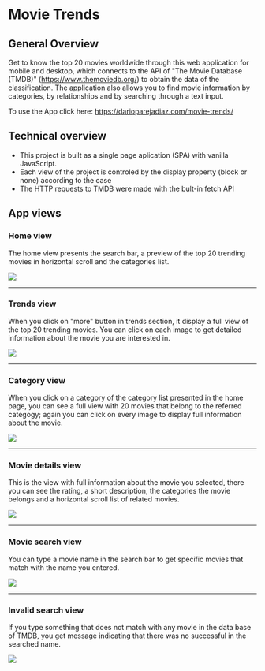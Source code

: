# Movie Trends

## General Overview

Get to know the top 20 movies worldwide through this web application for mobile and desktop, which connects to the API of "The Movie Database (TMDB)" (https://www.themoviedb.org/) to obtain the data of the classification. The application also allows you to find movie information by categories, by relationships and by searching through a text input.

To use the App click here: https://darioparejadiaz.com/movie-trends/

## Technical overview

- This project is built as a single page aplication (SPA) with vanilla JavaScript.
- Each view of the project is controled by the display property (block or none) according to the case
- The HTTP requests to TMDB were made with the bult-in fetch API

## App views

### **Home view**

The home view presents the search bar, a preview of the top 20 trending movies in horizontal scroll and the categories list.

![](/assets/readme-imgs/movie-app-home.jpg)

---

### **Trends view**

When you click on "more" button in trends section, it display a full view of the top 20 trending movies. You can click on each image to get detailed information about the movie you are interested in.

![](/assets/readme-imgs/movie-app-trends.jpg)

---

### **Category view**

When you click on a category of the category list presented in the home page, you can see a full view with 20 movies that belong to the referred categogy; again you can click on every image to display full information about the movie.

![](/assets/readme-imgs/movie-app-category.jpg)

---

### **Movie details view**

This is the view with full information about the movie you selected, there you can see the rating, a short description, the categories the movie belongs and a horizontal scroll list of related movies.

![](/assets/readme-imgs/movie-app-detail.jpg)

---

### **Movie search view**

You can type a movie name in the search bar to get specific movies that match with the name you entered.

![](/assets/readme-imgs/movie-app-search.jpg)

---

### **Invalid search view**

If you type something that does not match with any movie in the data base of TMDB, you get message indicating that there was no successful in the searched name.

![](/assets/readme-imgs/movie-app-invalid-search.jpg)
